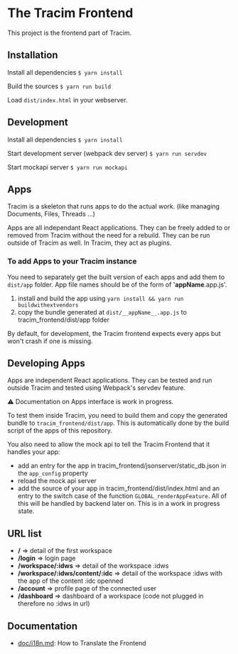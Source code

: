 # The Tracim Frontend

This project is the frontend part of Tracim.

## Installation

Install all dependencies
`$ yarn install`

Build the sources
`$ yarn run build`

Load `dist/index.html` in your webserver.

## Development

Install all dependencies
`$ yarn install`

Start development server (webpack dev server)
`$ yarn run servdev`

Start mockapi server
`$ yarn run mockapi`


## Apps

Tracim is a skeleton that runs apps to do the actual work. (like managing Documents, Files, Threads ...)

Apps are all independant React applications.
They can be freely added to or removed from Tracim without the need for a rebuild.
They can be run outside of Tracim as well.
In Tracim, they act as plugins.

### To add Apps to your Tracim instance

You need to separately get the built version of each apps and add them to `dist/app` folder.
App file names should be of the form of '__appName__.app.js'.

1. install and build the app using `yarn install && yarn run buildwithextvendors`
2. copy the bundle generated at `dist/__appName__.app.js` to tracim_frontend/dist/app folder

By default, for development, the Tracim frontend expects every apps but won't crash if one is missing.

## Developing Apps

Apps are independent React applications. They can be tested and run outside Tracim and tested using Webpack's servdev feature.

:warning: Documentation on Apps interface is work in progress.

To test them inside Tracim, you need to build them and copy the generated bundle to `tracim_frontend/dist/app`.
This is automatically done by the build script of the apps of this repository.

You also need to allow the mock api to tell the Tracim Frontend that it handles your app:
- add an entry for the app in tracim_frontend/jsonserver/static_db.json in the `app_config` property
- reload the mock api server
- add the source of your app in tracim_frontend/dist/index.html and an entry to the switch case of the function `GLOBAL_renderAppFeature`. All of this will be handled by backend later on. This is in a work in progress state.


## URL list
- __/__ => detail of the first workspace
- __/login__ => login page
- __/workspace/:idws__ => detail of the workspace :idws
- __/workspace/:idws/content/:idc__ => detail of the workspace :idws with the app of the content :idc openned
- __/account__ => profile page of the connected user
- __/dashboard__ => dashboard of a workspace (code not plugged in therefore no :idws in url)

## Documentation
- [doc/i18n.md](doc/i18n.md): How to Translate the Frontend
